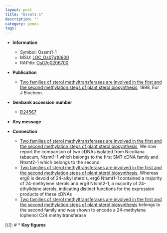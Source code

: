 ```yaml
---
layout: post
title: "Ossmt1-1"
description: ""
category: genes
tags: 
---
```


* **Information**  
    + Symbol: Ossmt1-1  
    + MSU: [LOC_Os07g10600](http://rice.plantbiology.msu.edu/cgi-bin/ORF_infopage.cgi?orf=LOC_Os07g10600)  
    + RAPdb: [Os07g0206700](http://rapdb.dna.affrc.go.jp/viewer/gbrowse_details/irgsp1?name=Os07g0206700)  

* **Publication**  
    + [Two families of sterol methyltransferases are involved in the first and the second methylation steps of plant sterol biosynthesis](http://www.ncbi.nlm.nih.gov/pubmed?term=Two+families+of+sterol+methyltransferases+are+involved+in+the+first+and+the+second+methylation+steps+of+plant+sterol+biosynthesis%5BTitle%5D), 1998, Eur J Biochem.

* **Genbank accession number**  
    + [D24567](http://www.ncbi.nlm.nih.gov/nuccore/D24567)

* **Key message**  

* **Connection**  
    + [Two families of sterol methyltransferases are involved in the first and the second methylation steps of plant sterol biosynthesis](http://www.ncbi.nlm.nih.gov/pubmed?term=Two+families+of+sterol+methyltransferases+are+involved+in+the+first+and+the+second+methylation+steps+of+plant+sterol+biosynthesis%5BTitle%5D), We now report the comparison of two cDNAs isolated from Nicotiana tabacum, Ntsmt1-1 which belongs to the first SMT cDNA family and Ntsmt2-1 which belongs to the second
    + [Two families of sterol methyltransferases are involved in the first and the second methylation steps of plant sterol biosynthesis](http://www.ncbi.nlm.nih.gov/pubmed?term=Two+families+of+sterol+methyltransferases+are+involved+in+the+first+and+the+second+methylation+steps+of+plant+sterol+biosynthesis%5BTitle%5D), Whereas erg6 is devoid of 24-alkyl sterols, erg6 Ntsmt1-1 contained a majority of 24-methylene sterols and erg6 Ntsmt2-1, a majority of 24-ethylidene sterols, indicating distinct functions for the expression products of these cDNAs
    + [Two families of sterol methyltransferases are involved in the first and the second methylation steps of plant sterol biosynthesis](Ntsmt2-1) belongs to the second family and was shown to encode a 24-methylene lophenol C24 methyltransferase

[//]: # * **Key figures**  


